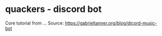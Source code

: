 # quackers - discord bot

Core tutorial from ...
Source: https://gabrieltanner.org/blog/dicord-music-bot
